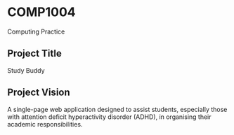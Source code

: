 # COMP1004
Computing Practice

Project Title
--------------
Study Buddy

Project Vision
---------------
A single-page web application designed to assist students, especially those with attention deficit hyperactivity disorder (ADHD), in organising their academic responsibilities. 
